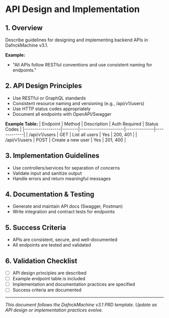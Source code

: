 # API Design and Implementation

## 1. Overview
Describe guidelines for designing and implementing backend APIs in DafnckMachine v3.1.

**Example:**
- "All APIs follow RESTful conventions and use consistent naming for endpoints."

## 2. API Design Principles
- Use RESTful or GraphQL standards
- Consistent resource naming and versioning (e.g., /api/v1/users)
- Use HTTP status codes appropriately
- Document all endpoints with OpenAPI/Swagger

**Example Table:**
| Endpoint         | Method | Description           | Auth Required | Status Codes |
|------------------|--------|----------------------|--------------|-------------|
| /api/v1/users    | GET    | List all users       | Yes          | 200, 401    |
| /api/v1/users    | POST   | Create a new user    | Yes          | 201, 400    |

## 3. Implementation Guidelines
- Use controllers/services for separation of concerns
- Validate input and sanitize output
- Handle errors and return meaningful messages

## 4. Documentation & Testing
- Generate and maintain API docs (Swagger, Postman)
- Write integration and contract tests for endpoints

## 5. Success Criteria
- APIs are consistent, secure, and well-documented
- All endpoints are tested and validated

## 6. Validation Checklist
- [ ] API design principles are described
- [ ] Example endpoint table is included
- [ ] Implementation and documentation practices are specified
- [ ] Success criteria are documented

---
*This document follows the DafnckMachine v3.1 PRD template. Update as API design or implementation practices evolve.* 